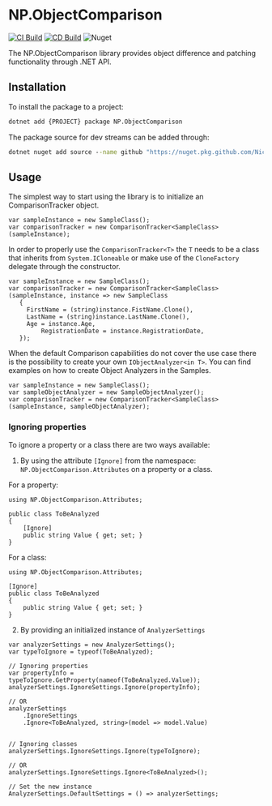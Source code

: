 # NP.ObjectComparison
[![CI Build](https://github.com/NickPolyder/NP.ObjectComparison/actions/workflows/CI.yml/badge.svg)](https://github.com/NickPolyder/NP.ObjectComparison/actions/workflows/CI.yml)
[![CD Build](https://github.com/NickPolyder/NP.ObjectComparison/actions/workflows/CD.yml/badge.svg)](https://github.com/NickPolyder/NP.ObjectComparison/actions/workflows/CD.yml)
![Nuget](https://img.shields.io/nuget/v/NP.ObjectComparison?color=blue&logo=nuget&style=flat)

The NP.ObjectComparison library provides object difference and patching functionality through .NET API.

## Installation


To install the package to a project:

```cmd
dotnet add {PROJECT} package NP.ObjectComparison
```

The package source for dev streams can be added through:

```cmd
dotnet nuget add source --name github "https://nuget.pkg.github.com/NickPolyder/index.json"
```

## Usage

The simplest way to start using the library is to initialize an ComparisonTracker object.

```CSharp
var sampleInstance = new SampleClass();
var comparisonTracker = new ComparisonTracker<SampleClass>(sampleInstance);
```

In order to properly use the `ComparisonTracker<T>` the `T` needs to be a class that inherits from `System.ICloneable` or make use of the `CloneFactory` delegate through the constructor.

```CSharp
var sampleInstance = new SampleClass();
var comparisonTracker = new ComparisonTracker<SampleClass>(sampleInstance, instance => new SampleClass
   {
	 FirstName = (string)instance.FistName.Clone(),
	 LastName = (string)instance.LastName.Clone(),
	 Age = instance.Age, 
		 RegistrationDate = instance.RegistrationDate,		
   });
```

When the default Comparison capabilities do not cover the use case there is the possibility to create your own 
`IObjectAnalyzer<in T>`. You can find examples on how to create Object Analyzers in the Samples.


```CSharp
var sampleInstance = new SampleClass();
var sampleObjectAnalyzer = new SampleObjectAnalyzer();
var comparisonTracker = new ComparisonTracker<SampleClass>(sampleInstance, sampleObjectAnalyzer);
```

### Ignoring properties

To ignore a property or a class there are two ways available:

1. By using the attribute `[Ignore]` from the namespace: `NP.ObjectComparison.Attributes` on a property or a class.

For a property:

```CSharp
using NP.ObjectComparison.Attributes;

public class ToBeAnalyzed
{
	[Ignore]
	public string Value { get; set; }
}
```


For a class:

```CSharp
using NP.ObjectComparison.Attributes;

[Ignore]
public class ToBeAnalyzed
{	
	public string Value { get; set; }
}
```


2. By providing an initialized instance of `AnalyzerSettings`

```CSharp
var analyzerSettings = new AnalyzerSettings();
var typeToIgnore = typeof(ToBeAnalyzed);

// Ignoring properties
var propertyInfo = typeToIgnore.GetProperty(nameof(ToBeAnalyzed.Value));
analyzerSettings.IgnoreSettings.Ignore(propertyInfo);

// OR
analyzerSettings
	.IgnoreSettings
	.Ignore<ToBeAnalyzed, string>(model => model.Value)


// Ignoring classes
analyzerSettings.IgnoreSettings.Ignore(typeToIgnore);

// OR
analyzerSettings.IgnoreSettings.Ignore<ToBeAnalyzed>();

// Set the new instance
AnalyzerSettings.DefaultSettings = () => analyzerSettings;

```
